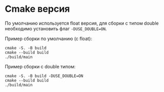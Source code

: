 # Cmake версия

По умолчанию используется float версия, для сборки с типом double необходимо установить флаг `-DUSE_DOUBLE=ON`.

Пример сборки по умолчанию (с float):
```
cmake -S. -B build
cmake --build build
./build/main
```

Пример сборки с double типом:
```
cmake -S. -B build -DUSE_DOUBLE=ON
cmake --build build
./build/main
```

